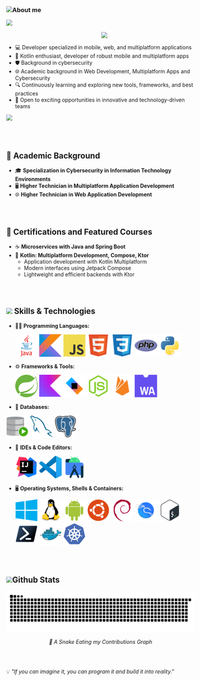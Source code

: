 <br>

### <picture><img src = "https://github.com/7oSkaaa/7oSkaaa/blob/main/Images/about_me.gif?raw=true" width = 50px></picture><b>About me</b>
<img src="https://user-images.githubusercontent.com/73097560/115834477-dbab4500-a447-11eb-908a-139a6edaec5c.gif">

<picture> <img align="right" src="https://avatars.githubusercontent.com/u/105491576?v=4" width = 250px></picture>
<br>

- 💻 Developer specialized in mobile, web, and multiplatform applications   
- 📱 Kotlin enthusiast, developer of robust mobile and multiplatform apps  
- 🛡️ Background in cybersecurity  
- 🌐 Academic background in Web Development, Multiplatform Apps and Cybersecurity
- 🔍 Continuously learning and exploring new tools, frameworks, and best practices
- 🚀 Open to exciting opportunities in innovative and technology-driven teams

<img src="https://user-images.githubusercontent.com/73097560/115834477-dbab4500-a447-11eb-908a-139a6edaec5c.gif">


<br><br>


## 🧠 **Academic Background**

- 🎓 **Specialization in Cybersecurity in Information Technology Environments**  
- 🖥️ **Higher Technician in Multiplatform Application Development**  
- 🌐 **Higher Technician in Web Application Development**


<br><br>


## 📜 **Certifications and Featured Courses**

- ☕ **Microservices with Java and Spring Boot**  
- 🧬 **Kotlin: Multiplatform Development, Compose, Ktor**  
  - Application development with Kotlin Multiplatform  
  - Modern interfaces using Jetpack Compose  
  - Lightweight and efficient backends with Ktor


<br><br>

## <img src="https://media2.giphy.com/media/QssGEmpkyEOhBCb7e1/giphy.gif?cid=ecf05e47a0n3gi1bfqntqmob8g9aid1oyj2wr3ds3mg700bl&rid=giphy.gif" width ="25"><b> Skills & Technologies</b>

- 👨‍💻 **Programming Languages:**

    <p align="left">
	    
	[<img src="https://github.com/vdMart/vdMart/blob/main/src/java.svg" alt="java" width="60">](https://www.java.com/)
	[<img src="https://github.com/vdMart/vdMart/blob/main/src/kotlin.svg" alt="kotlin" width="60">](https://kotlinlang.org/)
	[<img src="https://github.com/vdMart/vdMart/blob/main/src/javascript.svg" alt="javascript" width="60">](https://developer.mozilla.org/es/docs/Web/JavaScript)
	[<img src="https://github.com/vdMart/vdMart/blob/main/src/html.svg" alt="html" width="60">](https://www.w3schools.com/html/)
	[<img src="https://github.com/vdMart/vdMart/blob/main/src/css.svg" alt="css" width="60">](https://www.w3schools.com/css/)
	[<img src="https://github.com/vdMart/vdMart/blob/main/src/php.svg" alt="php" width="60">](https://www.php.net/)
	[<img src="https://github.com/vdMart/vdMart/blob/main/src/python.svg" alt="python" width="60">](https://www.python.org/)
  </p>

- ⚙️ **Frameworks & Tools:**
  <p>
	  
	[<img src="https://github.com/vdMart/vdMart/blob/main/src/springboot.svg" alt="springboot" width="60">](https://spring.io/)
	[<img src="https://github.com/vdMart/vdMart/blob/main/src/kotlin-multiplatform.svg" alt="kotlin-multiplatform" width="60">](https://kotlinlang.org/docs/multiplatform.html)
	[<img src="https://github.com/vdMart/vdMart/blob/main/src/ktor.svg" alt="ktor" width="60">](https://ktor.io/)
	[<img src="https://github.com/vdMart/vdMart/blob/main/src/nodejs.svg" alt="nodejs" width="60">](https://nodejs.org/)
	[<img src="https://github.com/vdMart/vdMart/blob/main/src/firebase.svg" alt="firebase" width="60">](https://firebase.google.com/)
	[<img src="https://github.com/vdMart/vdMart/blob/main/src/wasm.svg" alt="wasm" width="60">](https://kotlinlang.org/docs/wasm-overview.html)
  </p>

- 🧪 **Databases:**
  <p>
[<img src="https://github.com/vdMart/vdMart/blob/main/src/sql-dev.svg" alt="sql-dev" width="60">](https://www.mysql.com/)
[<img src="https://github.com/vdMart/vdMart/blob/main/src/mysql.svg" alt="mysql" width="60">](https://www.mysql.com/)
[<img src="https://github.com/vdMart/vdMart/blob/main/src/postgresSQL.svg" alt="postgresSQL" width="60">](https://www.mysql.com/)
  </p>

- 🧰 **IDEs & Code Editors:**
  <p>

	[<img src="https://github.com/vdMart/vdMart/blob/main/src/idea.svg" alt="idea" width="60">](https://www.jetbrains.com/idea/)
	[<img src="https://github.com/vdMart/vdMart/blob/main/src/vscode.svg" alt="vscode" width="60">](https://code.visualstudio.com/)
	[<img src="https://github.com/vdMart/vdMart/blob/main/src/androidstudio.svg" alt="androidstudio" width="60">](https://developer.android.com/)
  </p>

- 🖥️ **Operating Systems, Shells & Containers:**
  <p>

	[<img src="https://github.com/vdMart/vdMart/blob/main/src/windows.svg" alt="windows" width="60">](https://www.microsoft.com/windows)
	[<img src="https://github.com/vdMart/vdMart/blob/main/src/linux.svg" alt="linux" width="60">](https://www.gnu.org/)
	[<img src="https://github.com/vdMart/vdMart/blob/main/src/android.svg" alt="android" width="60">](https://www.android.com/)
	[<img src="https://github.com/vdMart/vdMart/blob/main/src/ubuntu.svg" alt="ubuntu" width="60">](https://ubuntu.com/)
	[<img src="https://github.com/vdMart/vdMart/blob/main/src/debian.svg" alt="debian" width="60">](https://www.debian.org/)
	[<img src="https://github.com/vdMart/vdMart/blob/main/src/kali.svg" alt="kali" width="60">](https://www.kali.org/)
	[<img src="https://github.com/vdMart/vdMart/blob/main/src/bash.svg" alt="bash" width="60">](#)
	[<img src="https://github.com/vdMart/vdMart/blob/main/src/powershell.svg" alt="powershell" width="60">](#)
	[<img src="https://github.com/vdMart/vdMart/blob/main/src/docker.svg" alt="docker" width="60">](https://www.docker.com/)
	[<img src="https://github.com/vdMart/vdMart/blob/main/src/kubernetes.svg" alt="kubernetes" width="60">](https://kubernetes.io/)
  </p>


<br><br>

## <img src="https://media.giphy.com/media/iY8CRBdQXODJSCERIr/giphy.gif" width="35"><b>Github Stats</b>

<p align = "center">
	<img src = "https://github.com/7oSkaaa/7oSkaaa/blob/output/github-contribution-grid-snake.svg?" alt = "Snake Game"/>
</p>
<p align="center"><i>🐍 A Snake Eating my Contributions Graph</i></p>

<br><br>

💡 *"If you can imagine it, you can program it and build it into reality."*  
